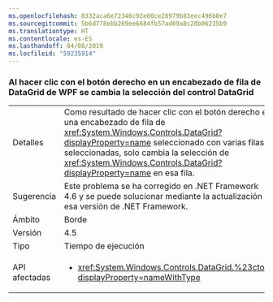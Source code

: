 ```yaml
---
ms.openlocfilehash: 8332aca6e72346c92e80ce28979b83eec496b0e7
ms.sourcegitcommit: 5b6d778ebb269ee6684fb57ad69a8c28b06235b9
ms.translationtype: HT
ms.contentlocale: es-ES
ms.lasthandoff: 04/08/2019
ms.locfileid: "59235914"
---
```

### <a name="right-clicking-on-a-wpf-datagrid-row-header-changes-the-datagrid-selection"></a>Al hacer clic con el botón derecho en un encabezado de fila de DataGrid de WPF se cambia la selección del control DataGrid

|   |   |
|---|---|
|Detalles|Como resultado de hacer clic con el botón derecho en una encabezado de fila de <xref:System.Windows.Controls.DataGrid?displayProperty=name> seleccionado con varias filas seleccionadas, solo cambia la selección de <xref:System.Windows.Controls.DataGrid?displayProperty=name> en esa fila.|
|Sugerencia|Este problema se ha corregido en .NET Framework 4.6 y se puede solucionar mediante la actualización a esa versión de .NET Framework.|
|Ámbito|Borde|
|Versión|4.5|
|Tipo|Tiempo de ejecución|
|API afectadas|<ul><li><xref:System.Windows.Controls.DataGrid.%23ctor?displayProperty=nameWithType></li></ul>|

